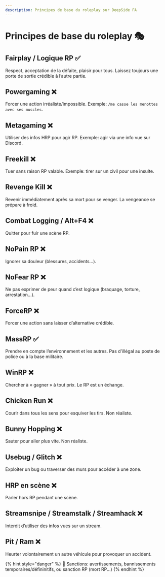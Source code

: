 ```yaml
---
description: Principes de base du roleplay sur DeepSide FA
---
```


# Principes de base du roleplay 🎭

## Fairplay / Logique RP ✅
Respect, acceptation de la défaite, plaisir pour tous. Laissez toujours une porte de sortie crédible à l’autre partie.

## Powergaming ❌
Forcer une action irréaliste/impossible. Exemple: `/me casse les menottes avec ses muscles`.

## Metagaming ❌
Utiliser des infos HRP pour agir RP. Exemple: agir via une info vue sur Discord.

## Freekill ❌
Tuer sans raison RP valable. Exemple: tirer sur un civil pour une insulte.

## Revenge Kill ❌
Revenir immédiatement après sa mort pour se venger. La vengeance se prépare à froid.

## Combat Logging / Alt+F4 ❌
Quitter pour fuir une scène RP.

## NoPain RP ❌
Ignorer sa douleur (blessures, accidents...).

## NoFear RP ❌
Ne pas exprimer de peur quand c’est logique (braquage, torture, arrestation...).

## ForceRP ❌
Forcer une action sans laisser d’alternative crédible.

## MassRP ✅
Prendre en compte l’environnement et les autres. Pas d’illégal au poste de police ou à la base militaire.

## WinRP ❌
Chercher à « gagner » à tout prix. Le RP est un échange.

## Chicken Run ❌
Courir dans tous les sens pour esquiver les tirs. Non réaliste.

## Bunny Hopping ❌
Sauter pour aller plus vite. Non réaliste.

## Usebug / Glitch ❌
Exploiter un bug ou traverser des murs pour accéder à une zone.

## HRP en scène ❌
Parler hors RP pendant une scène.

## Streamsnipe / Streamstalk / Streamhack ❌
Interdit d’utiliser des infos vues sur un stream.

## Pit / Ram ❌
Heurter volontairement un autre véhicule pour provoquer un accident.

{% hint style="danger" %}
🚫 Sanctions: avertissements, bannissements temporaires/défininitifs, ou sanction RP (mort RP...)
{% endhint %}



